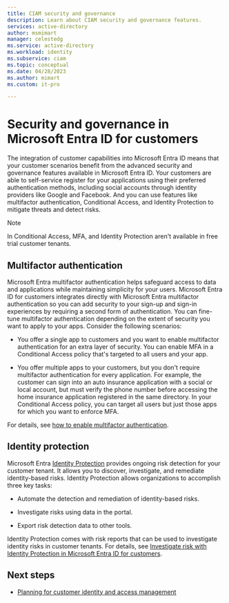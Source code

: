 ```yaml
---
title: CIAM security and governance
description: Learn about CIAM security and governance features.
services: active-directory
author: msmimart
manager: celestedg
ms.service: active-directory
ms.workload: identity
ms.subservice: ciam
ms.topic: conceptual
ms.date: 04/28/2023
ms.author: mimart
ms.custom: it-pro

---
```


# Security and governance in Microsoft Entra ID for customers

The integration of customer capabilities into Microsoft Entra ID means that your customer scenarios benefit from the advanced security and governance features available in Microsoft Entra ID. Your customers are able to self-service register for your applications using their preferred authentication methods, including social accounts through identity providers like Google and Facebook. And you can use features like multifactor authentication, Conditional Access, and Identity Protection to mitigate threats and detect risks.

> [!NOTE]
> In Conditional Access, MFA, and Identity Protection aren't available in free trial customer tenants.


## Multifactor authentication

Microsoft Entra multifactor authentication helps safeguard access to data and applications while maintaining simplicity for your users. Microsoft Entra ID for customers integrates directly with Microsoft Entra multifactor authentication so you can add security to your sign-up and sign-in experiences by requiring a second form of authentication. You can fine-tune multifactor authentication depending on the extent of security you want to apply to your apps. Consider the following scenarios:

- You offer a single app to customers and you want to enable multifactor authentication for an extra layer of security. You can enable MFA in a Conditional Access policy that's targeted to all users and your app.

- You offer multiple apps to your customers, but you don't require multifactor authentication for every application. For example, the customer can sign into an auto insurance application with a social or local account, but must verify the phone number before accessing the home insurance application registered in the same directory. In your Conditional Access policy, you can target all users but just those apps for which you want to enforce MFA.

For details, see [how to enable multifactor authentication](how-to-multifactor-authentication-customers.md).
## Identity protection

Microsoft Entra [Identity Protection](../../identity-protection/overview-identity-protection.md) provides ongoing risk detection for your customer tenant. It allows you to discover, investigate, and remediate identity-based risks. Identity Protection allows organizations to accomplish three key tasks:

- Automate the detection and remediation of identity-based risks.

- Investigate risks using data in the portal.

- Export risk detection data to other tools.

Identity Protection comes with risk reports that can be used to investigate identity risks in customer tenants. For details, see [Investigate risk with Identity Protection in Microsoft Entra ID for customers](how-to-identity-protection-customers.md).

## Next steps

- [Planning for customer identity and access management](concept-planning-your-solution.md)
